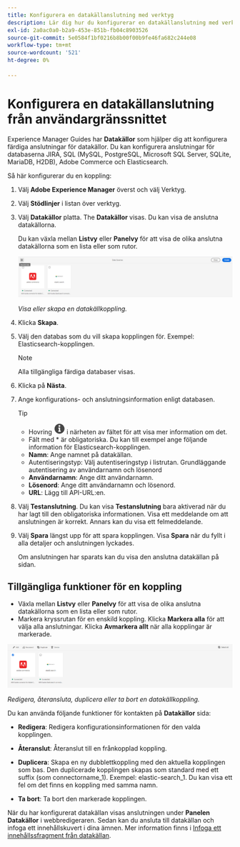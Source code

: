 ```yaml
---
title: Konfigurera en datakällanslutning med verktyg
description: Lär dig hur du konfigurerar en datakällanslutning med verktygen.
exl-id: 2a0ac0a0-b2a9-453e-851b-fb04c8903526
source-git-commit: 5e0584f1bf0216b8b00f00b9fe46fa682c244e08
workflow-type: tm+mt
source-wordcount: '521'
ht-degree: 0%

---
```


# Konfigurera en datakällanslutning från användargränssnittet

Experience Manager Guides har **Datakällor** som hjälper dig att konfigurera färdiga anslutningar för datakällor. Du kan konfigurera anslutningar för databaserna JIRA, SQL (MySQL, PostgreSQL, Microsoft SQL Server, SQLite, MariaDB, H2DB), Adobe Commerce och Elasticsearch.

Så här konfigurerar du en koppling:

1. Välj **Adobe Experience Manager** överst och välj Verktyg.
1. Välj **Stödlinjer** i listan över verktyg.
1. Välj **Datakällor** platta. The **Datakällor** visas. Du kan visa de anslutna datakällorna.

   Du kan växla mellan **Listvy** eller **Panelvy** för att visa de olika anslutna datakällorna som en lista eller som rutor.

   <img src="./assets/data-sources-create-window.png" alt= "datakällor som listas på sidan med datakällor" width="800">

   *Visa eller skapa en datakällkoppling.*
1. Klicka **Skapa**.
1. Välj den databas som du vill skapa kopplingen för. Exempel: Elasticsearch-kopplingen.
   >[!NOTE]
   >
   >Alla tillgängliga färdiga databaser visas.

1. Klicka på **Nästa**.
1. Ange konfigurations- och anslutningsinformation enligt databasen.

   >[!TIP]
   >* Hovring <img src="./assets/info-details.svg" alt= "informationsikon" width="25"> i närheten av fältet för att visa mer information om det.
   > * Fält med * är obligatoriska. Du kan till exempel ange följande information för Elasticsearch-kopplingen.

   * **Namn**: Ange namnet på datakällan.
   * Autentiseringstyp: Välj autentiseringstyp i listrutan. Grundläggande autentisering av användarnamn och lösenord
   * **Användarnamn**: Ange ditt användarnamn.
   * **Lösenord**: Ange ditt användarnamn och lösenord.
   * **URL**: Lägg till API-URL:en.

1. Välj **Testanslutning**. Du kan visa **Testanslutning** bara aktiverad när du har lagt till den obligatoriska informationen. Visa ett meddelande om att anslutningen är korrekt. Annars kan du visa ett felmeddelande.



1. Välj **Spara** längst upp för att spara kopplingen.     Visa **Spara** när du fyllt i alla detaljer och anslutningen lyckades.


   Om anslutningen har sparats kan du visa den anslutna datakällan på sidan.

## Tillgängliga funktioner för en koppling

* Växla mellan **Listvy** eller **Panelvy**  för att visa de olika anslutna datakällorna som en lista eller som rutor.
* Markera kryssrutan för en enskild koppling. Klicka **Markera alla** för att välja alla anslutningar. Klicka **Avmarkera allt** när alla kopplingar är markerade.

<img src="./assets/data-sources-features.png" alt= "funktioner för datakällorna på sidan med datakällor" width="800">

*Redigera, återansluta, duplicera eller ta bort en datakällkoppling.*

Du kan använda följande funktioner för kontakten på **Datakällor** sida:

* **Redigera**: Redigera konfigurationsinformationen för den valda kopplingen.

* **Återanslut**: Återanslut till en frånkopplad koppling.

* **Duplicera**: Skapa en ny dubblettkoppling med den aktuella kopplingen som bas. Den duplicerade kopplingen skapas som standard med ett suffix (som connectorname_1). Exempel: elastic-search_1.
Du kan visa ett fel om det finns en koppling med samma namn.

* **Ta bort**: Ta bort den markerade kopplingen.


När du har konfigurerat datakällan visas anslutningen under **Panelen Datakällor** i webbredigeraren. Sedan kan du ansluta till datakällan och infoga ett innehållskuvert i dina ämnen. Mer information finns i [Infoga ett innehållssfragment från datakällan](../user-guide/web-editor-content-snippet.md).
